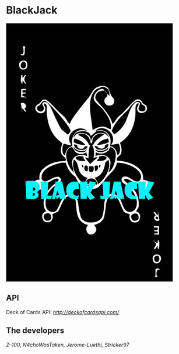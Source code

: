 # BlackJack

[![](logo.jpg)](https://github.com/Z-100/CardGameAPI/blob/main/logo.jpg)

## API
Deck of Cards API: _http://deckofcardsapi.com/_

## The developers
_Z-100, N4choWasTaken, Jerome-Luethi, Stricker97_


